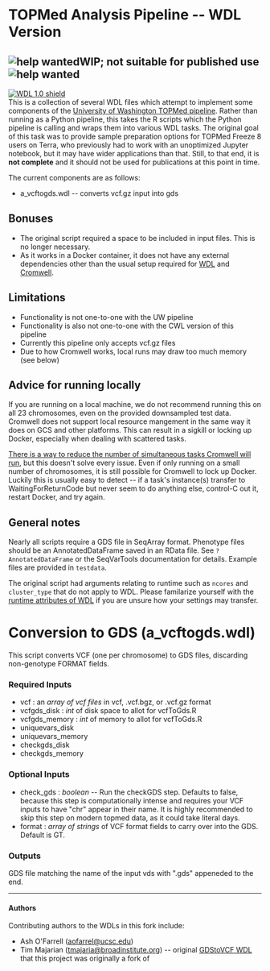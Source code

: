 # TOPMed Analysis Pipeline -- WDL Version

![help wanted](https://img.shields.io/badge/help-wanted-red)**WIP; not suitable for published use**![help wanted](https://img.shields.io/badge/help-wanted-red)
---
[![WDL 1.0 shield](https://img.shields.io/badge/WDL-1.0-lightgrey.svg)](https://github.com/openwdl/wdl/blob/main/versions/1.0/SPEC.md)  
This is a collection of several WDL files which attempt to implement some components of the [University of Washington TOPMed pipeline](https://github.com/UW-GAC/analysis_pipeline). Rather than running as a Python pipeline, this takes the R scripts which the Python pipeline is calling and wraps them into various WDL tasks. The original goal of this task was to provide sample preparation options for TOPMed Freeze 8 users on Terra, who previously had to work with an unoptimized Jupyter notebook, but it may have wider applications than that. Still, to that end, it is **not complete** and it should not be used for publications at this point in time.

The current components are as follows:

* a_vcftogds.wdl -- converts vcf.gz input into gds

## Bonuses
* The original script required a space to be included in input files. This is no longer necessary.
* As it works in a Docker container, it does not have any external dependencies other than the usual setup required for [WDL](https://software.broadinstitute.org/wdl/documentation/quickstart) and [Cromwell](http://cromwell.readthedocs.io/en/develop/).

## Limitations
* Functionality is not one-to-one with the UW pipeline
* Functionality is also not one-to-one with the CWL version of this pipeline
* Currently this pipeline only accepts vcf.gz files
* Due to how Cromwell works, local runs may draw too much memory (see below)

## Advice for running locally
If you are running on a local machine, we do not recommend running this on all 23 chromosomes, even on the provided downsampled test data. Cromwell does not support local resource mangement in the same way it does on GCS and other platforms. This can result in a sigkill or locking up Docker, especially when dealing with scattered tasks.

[There is a way to reduce the number of simultaneous tasks Cromwell will run](https://github.com/broadinstitute/cromwell/blob/develop/docs/cromwell_features/HogFactors.md), but this doesn't solve every issue. Even if only running on a small number of chromosomes, it is still possible for Cromwell to lock up Docker. Luckily this is usually easy to detect -- if a task's instance(s) transfer to WaitingForReturnCode but never seem to do anything else, control-C out it, restart Docker, and try again.

## General notes
Nearly all scripts require a GDS file in SeqArray format. Phenotype files should be an AnnotatedDataFrame saved in an RData file. See `?AnnotatedDataFrame` or the SeqVarTools documentation for details. Example files are provided in `testdata`.

The original script had arguments relating to runtime such as `ncores` and `cluster_type` that do not apply to WDL. Please familarize yourself with the [runtime attributes of WDL](https://cromwell.readthedocs.io/en/stable/RuntimeAttributes/) if you are unsure how your settings may transfer.

# Conversion to GDS (a_vcftogds.wdl)
This script converts VCF (one per chromosome) to GDS files, discarding non-genotype FORMAT fields.  

### Required Inputs
* vcf : an *array of vcf files* in vcf, .vcf.bgz, or .vcf.gz format
* vcfgds_disk : *int* of disk space to allot for vcfToGds.R
* vcfgds_memory : *int* of memory to allot for vcfToGds.R
* uniquevars_disk
* uniquevars_memory
* checkgds_disk
* checkgds_memory

### Optional Inputs
* check_gds : *boolean* -- Run the checkGDS step. Defaults to false, because this step is computationally intense and requires your VCF inputs to have "chr" appear in their name. It is highly recommended to skip this step on modern topmed data, as it could take literal days.
* format : *array of strings* of VCF format fields to carry over into the GDS. Default is GT.

### Outputs
GDS file matching the name of the input vds with ".gds" appeneded to the end.

------

#### Authors
Contributing authors to the WDLs in this fork include:
* Ash O'Farrell (aofarrel@ucsc.edu)
* Tim Majarian (tmajaria@broadinstitute.org) -- original [GDStoVCF WDL](https://github.com/manning-lab/vcfToGds) that this project was originally a fork of
